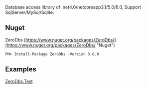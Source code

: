 Database access library of .net4.0/netcoreapp3.1/5.0/6.0, Support SqlServer/MySql/Sqlite.

## Nuget
 ZeroDbs [https://www.nuget.org/packages/ZeroDbs/](https://www.nuget.org/packages/ZeroDbs/ "Nuget")
 
    PM> Install-Package ZeroDbs -Version 3.8.0
    
 ## Examples

[ZeroDbs.Test](https://github.com/13039520/ZeroDbs/blob/master/ZeroDbs.Test/ "ZeroDbs.Test")

